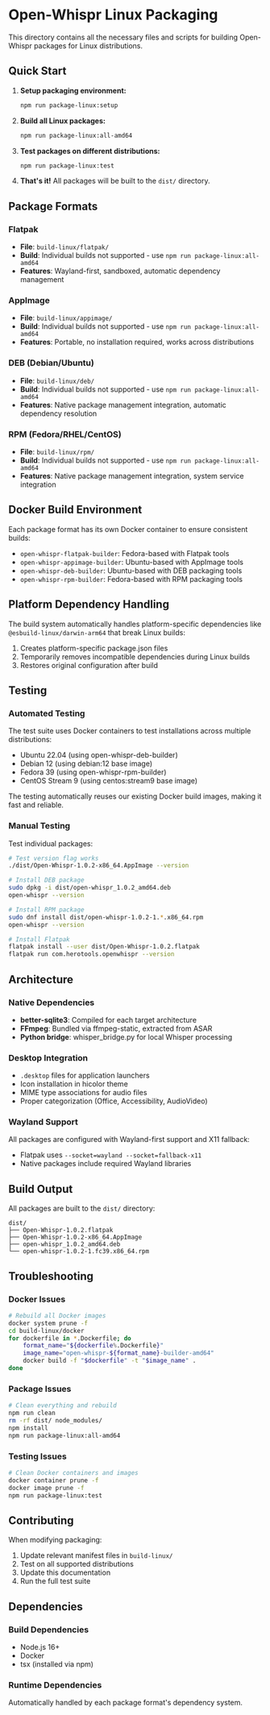 # Open-Whispr Linux Packaging

This directory contains all the necessary files and scripts for building Open-Whispr packages for Linux distributions.

## Quick Start

1. **Setup packaging environment:**

   ```bash
   npm run package-linux:setup
   ```

2. **Build all Linux packages:**

   ```bash
   npm run package-linux:all-amd64
   ```

3. **Test packages on different distributions:**

   ```bash
   npm run package-linux:test
   ```

4. **That's it!** All packages will be built to the `dist/` directory.

## Package Formats

### Flatpak

- **File**: `build-linux/flatpak/`
- **Build**: Individual builds not supported - use `npm run package-linux:all-amd64`
- **Features**: Wayland-first, sandboxed, automatic dependency management

### AppImage

- **File**: `build-linux/appimage/`
- **Build**: Individual builds not supported - use `npm run package-linux:all-amd64`
- **Features**: Portable, no installation required, works across distributions

### DEB (Debian/Ubuntu)

- **File**: `build-linux/deb/`
- **Build**: Individual builds not supported - use `npm run package-linux:all-amd64`
- **Features**: Native package management integration, automatic dependency resolution

### RPM (Fedora/RHEL/CentOS)

- **File**: `build-linux/rpm/`
- **Build**: Individual builds not supported - use `npm run package-linux:all-amd64`
- **Features**: Native package management integration, system service integration

## Docker Build Environment

Each package format has its own Docker container to ensure consistent builds:

- `open-whispr-flatpak-builder`: Fedora-based with Flatpak tools
- `open-whispr-appimage-builder`: Ubuntu-based with AppImage tools
- `open-whispr-deb-builder`: Ubuntu-based with DEB packaging tools
- `open-whispr-rpm-builder`: Fedora-based with RPM packaging tools

## Platform Dependency Handling

The build system automatically handles platform-specific dependencies like `@esbuild-linux/darwin-arm64` that break Linux builds:

1. Creates platform-specific package.json files
2. Temporarily removes incompatible dependencies during Linux builds
3. Restores original configuration after build

## Testing

### Automated Testing

The test suite uses Docker containers to test installations across multiple distributions:

- Ubuntu 22.04 (using open-whispr-deb-builder)
- Debian 12 (using debian:12 base image)
- Fedora 39 (using open-whispr-rpm-builder)
- CentOS Stream 9 (using centos:stream9 base image)

The testing automatically reuses our existing Docker build images, making it fast and reliable.

### Manual Testing

Test individual packages:

```bash
# Test version flag works
./dist/Open-Whispr-1.0.2-x86_64.AppImage --version

# Install DEB package
sudo dpkg -i dist/open-whispr_1.0.2_amd64.deb
open-whispr --version

# Install RPM package
sudo dnf install dist/open-whispr-1.0.2-1.*.x86_64.rpm
open-whispr --version

# Install Flatpak
flatpak install --user dist/Open-Whispr-1.0.2.flatpak
flatpak run com.herotools.openwhispr --version
```

## Architecture

### Native Dependencies

- **better-sqlite3**: Compiled for each target architecture
- **FFmpeg**: Bundled via ffmpeg-static, extracted from ASAR
- **Python bridge**: whisper_bridge.py for local Whisper processing

### Desktop Integration

- `.desktop` files for application launchers
- Icon installation in hicolor theme
- MIME type associations for audio files
- Proper categorization (Office, Accessibility, AudioVideo)

### Wayland Support

All packages are configured with Wayland-first support and X11 fallback:

- Flatpak uses `--socket=wayland --socket=fallback-x11`
- Native packages include required Wayland libraries

## Build Output

All packages are built to the `dist/` directory:

```
dist/
├── Open-Whispr-1.0.2.flatpak
├── Open-Whispr-1.0.2-x86_64.AppImage
├── open-whispr_1.0.2_amd64.deb
└── open-whispr-1.0.2-1.fc39.x86_64.rpm
```

## Troubleshooting

### Docker Issues

```bash
# Rebuild all Docker images
docker system prune -f
cd build-linux/docker
for dockerfile in *.Dockerfile; do
    format_name="${dockerfile%.Dockerfile}"
    image_name="open-whispr-${format_name}-builder-amd64"
    docker build -f "$dockerfile" -t "$image_name" .
done
```

### Package Issues

```bash
# Clean everything and rebuild
npm run clean
rm -rf dist/ node_modules/
npm install
npm run package-linux:all-amd64
```

### Testing Issues

```bash
# Clean Docker containers and images
docker container prune -f
docker image prune -f
npm run package-linux:test
```

## Contributing

When modifying packaging:

1. Update relevant manifest files in `build-linux/`
2. Test on all supported distributions
3. Update this documentation
4. Run the full test suite

## Dependencies

### Build Dependencies

- Node.js 16+
- Docker
- tsx (installed via npm)

### Runtime Dependencies

Automatically handled by each package format's dependency system.

